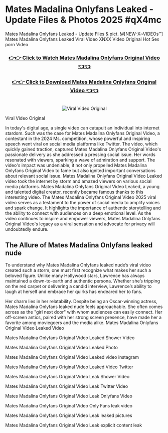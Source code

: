 # Mates Madalina Onlyfans Leaked - Update Files & Photos 2025 #qX4mc

Mates Madalina Onlyfans Leaked - Update Files & pict. !#[NEW-X~VIDEOs™] Mates Madalina Onlyfans Leaked Viral Video XNXX Video Original Hot Sex porn Video
<br>
<div align="center">
<h3><a href="https://links2leaks.com?utm_source=matesmadalina&utm_medium=gitlong" rel="nofollow">👉👉 Click to Watch Mates Madalina Onlyfans Original Video 👈👈</a></h3>
<h3><a href="https://links2leaks.com?utm_source=matesmadalina&utm_medium=gitlong" rel="nofollow">👉👉 Click to Download Mates Madalina Onlyfans Original Video 👈👈</a></h3>
<br>
<a href="https://links2leaks.com?utm_source=matesmadalina&utm_medium=gitlong" rel="nofollow"><img src="https://i.ibb.co/Gkj2r4b/banner.png" alt="Viral Video Original" style="max-width: 100%; display: inline-block;" data-target="animated-image.originalImage"></a>
</div>

Viral Video Original

In today's digital age, a single video can catapult an individual into internet stardom. Such was the case for Mates Madalina Onlyfans Original Video, a contestant in the 2024 Ms. competition, whose powerful and inspiring speech went viral on social media platforms like Twitter.
The video, which quickly gained traction, captured Mates Madalina Onlyfans Original Video's passionate delivery as she addressed a pressing social issue. Her words resonated with viewers, sparking a wave of admiration and support. The video's impact was undeniable; it not only propelled Mates Madalina Onlyfans Original Video to fame but also ignited important conversations about relevant social issue.
Mates Madalina Onlyfans Original Video Leaked video took the internet by storm and amazed viewers on various social media platforms. Mates Madalina Onlyfans Original Video Leaked, a young and talented digital creator, recently became famous thanks to this interesting video.
The Mates Madalina Onlyfans Original Video 2025 viral video serves as a testament to the power of social media to amplify voices and spark change. It highlights the importance of authentic storytelling and the ability to connect with audiences on a deep emotional level. As the video continues to inspire and empower viewers, Mates Madalina Onlyfans Original Video's legacy as a viral sensation and advocate for privacy will undoubtedly endure.

<h2>The Allure of Mates Madalina Onlyfans leaked nude</h2>


To understand why Mates Madalina Onlyfans leaked nude’s viral video created such a storm, one must first recognize what makes her such a beloved figure. Unlike many Hollywood stars, Lawrence has always maintained a down-to-earth and authentic persona. Whether she’s tripping on the red carpet or delivering a candid interview, Lawrence’s ability to laugh at herself and embrace her quirks has endeared her to fans.

Her charm lies in her relatability. Despite being an Oscar-winning actress, Mates Madalina Onlyfans leaked nude feels approachable. She often comes across as the "girl next door" with whom audiences can easily connect. Her off-screen antics, paired with her strong screen presence, have made her a favorite among moviegoers and the media alike.
Mates Madalina Onlyfans Original Video Leaked Video

Mates Madalina Onlyfans Original Video Leaked Shower Video

Mates Madalina Onlyfans Original Video Leaked Photo

Mates Madalina Onlyfans Original Video Leaked video instagram

Mates Madalina Onlyfans Original Video Leaked Video Twitter

Mates Madalina Onlyfans Original Video Leak Shower Video

Mates Madalina Onlyfans Original Video Leak Twitter Video

Mates Madalina Onlyfans Original Video Leak Onlyfans Video

Mates Madalina Onlyfans Original Video Only Fans leak video

Mates Madalina Onlyfans Original Video Leak leaked pictures

Mates Madalina Onlyfans Original Video Leak explicit content leak